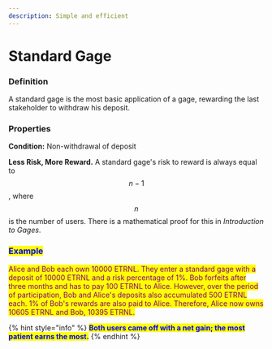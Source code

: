 ```yaml
---
description: Simple and efficient
---
```


# Standard Gage

### Definition

A standard gage is the most basic application of a gage, rewarding the last stakeholder to withdraw his deposit.

### Properties

**Condition:** Non-withdrawal of deposit

**Less Risk, More Reward.** A standard gage's risk to reward is always equal to $$n-1$$ , where $$n$$ is the number of users. There is a mathematical proof for this in _Introduction to Gages_.

### <mark style="color:blue;">**Example**</mark>

<mark style="color:purple;">Alice and Bob each own 10000 ETRNL. They enter a standard gage with a deposit of 10000 ETRNL and a risk percentage of 1%. Bob forfeits after three months and has to pay 100 ETRNL to Alice. However, over the period of participation, Bob and Alice's deposits also accumulated 500 ETRNL each. 1% of Bob's rewards are also paid to Alice. Therefore, Alice now owns 10605 ETRNL and Bob, 10395 ETRNL.</mark>

{% hint style="info" %}
<mark style="color:blue;">**Both users came off with a net gain; the most patient earns the most.**</mark>
{% endhint %}
